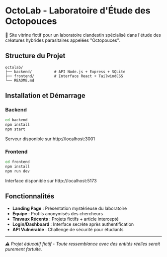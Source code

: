 # OctoLab - Laboratoire d'Étude des Octopouces

🐙 Site vitrine fictif pour un laboratoire clandestin spécialisé dans l'étude des créatures hybrides parasitaires appelées "Octopouces".

## Structure du Projet

```
octolab/
├── backend/          # API Node.js + Express + SQLite
├── frontend/         # Interface React + TailwindCSS
└── README.md
```

## Installation et Démarrage

### Backend
```bash
cd backend
npm install
npm start
```
Serveur disponible sur http://localhost:3001

### Frontend
```bash
cd frontend
npm install
npm run dev
```
Interface disponible sur http://localhost:5173

## Fonctionnalités

- **Landing Page** : Présentation mystérieuse du laboratoire
- **Équipe** : Profils anonymisés des chercheurs
- **Travaux Récents** : Projets fictifs + article intercepté
- **Login/Dashboard** : Interface secrète après authentification
- **API Vulnérable** : Challenge de sécurité pour étudiants



---
*⚠️ Projet éducatif fictif - Toute ressemblance avec des entités réelles serait purement fortuite.*